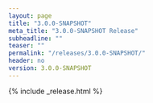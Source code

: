```yaml
---
layout: page
title: "3.0.0-SNAPSHOT"
meta_title: "3.0.0-SNAPSHOT Release"
subheadline: ""
teaser: ""
permalink: "/releases/3.0.0-SNAPSHOT/"
header: no
version: 3.0.0-SNAPSHOT
---
```


{% include _release.html %}
